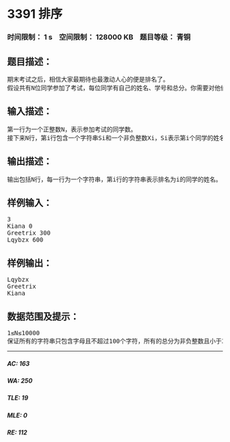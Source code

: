 # 3391 排序   
### 时间限制： 1 s&nbsp;&nbsp;&nbsp;&nbsp;空间限制： 128000 KB&nbsp;&nbsp;&nbsp;&nbsp;题目等级： 青铜  
## 题目描述：  

<pre>
期末考试之后，相信大家最期待也最激动人心的便是排名了。
假设共有N位同学参加了考试，每位同学有自己的姓名、学号和总分。你需要对他们总分从高到低进行排序，假如有两位同学总分相同，则学号小的同学排名靠前。排名完成后，请按照顺序输出每位同学的姓名。
</pre>
  
  
## 输入描述：  

<pre>
第一行为一个正整数N，表示参加考试的同学数。
接下来N行，第i行包含一个字符串Si和一个非负整数Xi，Si表示第i个同学的姓名，Xi表示该同学的总分。第i位同学的学号为i。
</pre>
  
  
## 输出描述：  

<pre>
输出包括N行，每一行为一个字符串，第i行的字符串表示排名为i的同学的姓名。
</pre>
  
  
## 样例输入：  

<pre>
3
Kiana 0
Greetrix 300
Lqybzx 600
</pre>
  
  
## 样例输出：  

<pre>
Lqybzx
Greetrix
Kiana
</pre>
  
  
## 数据范围及提示：  

<pre>
1≤N≤10000
保证所有的字符串只包含字母且不超过100个字符，所有的总分为非负整数且小于32767。
</pre>
  
  
***  

##### AC: 163  
##### WA: 250  
##### TLE: 19  
##### MLE: 0  
##### RE: 112  
